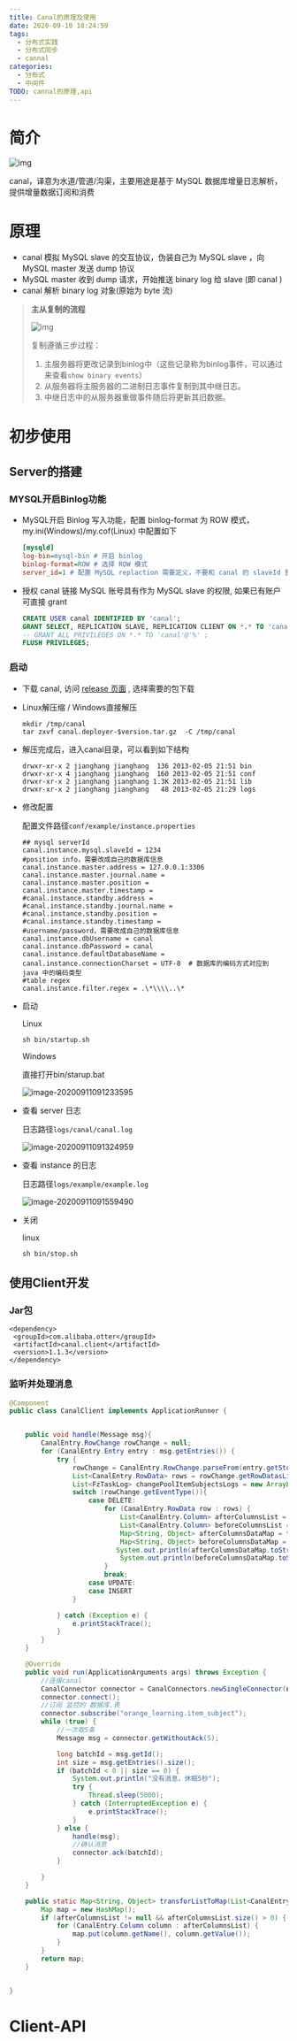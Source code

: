 ```yaml
---
title: Canal的原理及使用
date: 2020-09-10 18:24:59
tags:
  - 分布式实践
  - 分布式同步
  - cannal
categories:
  - 分布式
  - 中间件
TODO: cannal的原理,api
---
```


# 简介

![img](\Canal的原理及使用\架构.png)

canal，译意为水道/管道/沟渠，主要用途是基于 MySQL 数据库增量日志解析，提供增量数据订阅和消费



# 原理

- canal 模拟 MySQL slave 的交互协议，伪装自己为 MySQL slave ，向 MySQL master 发送 dump 协议
- MySQL master 收到 dump 请求，开始推送 binary log 给 slave (即 canal )
- canal 解析 binary log 对象(原始为 byte 流)

> **主从复制的流程**
>
> ![img](\Canal的原理及使用\原理.png)
>
> 复制遵循三步过程：
>
> 1. 主服务器将更改记录到binlog中（这些记录称为binlog事件，可以通过来查看`show binary events`）
> 2. 从服务器将主服务器的二进制日志事件复制到其中继日志。
> 3. 中继日志中的从服务器重做事件随后将更新其旧数据。

# 初步使用

## Server的搭建

### MYSQL开启Binlog功能

- MySQL开启 Binlog 写入功能，配置 binlog-format 为 ROW 模式，my.ini(Windows)/my.cof(Linux) 中配置如下

  ```ini
  [mysqld]
  log-bin=mysql-bin # 开启 binlog
  binlog-format=ROW # 选择 ROW 模式
  server_id=1 # 配置 MySQL replaction 需要定义，不要和 canal 的 slaveId 重复
  ```

- 授权 canal 链接 MySQL 账号具有作为 MySQL slave 的权限, 如果已有账户可直接 grant

  ```SQL
  CREATE USER canal IDENTIFIED BY 'canal';  
  GRANT SELECT, REPLICATION SLAVE, REPLICATION CLIENT ON *.* TO 'canal'@'%';
  -- GRANT ALL PRIVILEGES ON *.* TO 'canal'@'%' ;
  FLUSH PRIVILEGES;
  ```

### 启动

- 下载 canal, 访问 [release 页面](https://github.com/alibaba/canal/releases) , 选择需要的包下载

- Linux解压缩 / Windows直接解压

  ```
  mkdir /tmp/canal
  tar zxvf canal.deployer-$version.tar.gz  -C /tmp/canal
  ```

- 解压完成后，进入canal目录，可以看到如下结构

    ```
    drwxr-xr-x 2 jianghang jianghang  136 2013-02-05 21:51 bin
    drwxr-xr-x 4 jianghang jianghang  160 2013-02-05 21:51 conf
    drwxr-xr-x 2 jianghang jianghang 1.3K 2013-02-05 21:51 lib
    drwxr-xr-x 2 jianghang jianghang   48 2013-02-05 21:29 logs
    ```

- 修改配置

  配置文件路径`conf/example/instance.properties`

  ```
  ## mysql serverId
  canal.instance.mysql.slaveId = 1234
  #position info，需要改成自己的数据库信息
  canal.instance.master.address = 127.0.0.1:3306 
  canal.instance.master.journal.name = 
  canal.instance.master.position = 
  canal.instance.master.timestamp = 
  #canal.instance.standby.address = 
  #canal.instance.standby.journal.name =
  #canal.instance.standby.position = 
  #canal.instance.standby.timestamp = 
  #username/password，需要改成自己的数据库信息
  canal.instance.dbUsername = canal  
  canal.instance.dbPassword = canal
  canal.instance.defaultDatabaseName =
  canal.instance.connectionCharset = UTF-8  # 数据库的编码方式对应到 java 中的编码类型
  #table regex
  canal.instance.filter.regex = .\*\\\\..\*
  ```

- 启动

  Linux

  ```
  sh bin/startup.sh
  ```

  Windows

  直接打开bin/starup.bat

  ![image-20200911091233595](\Canal的原理及使用\canal服务器启动.png)

- 查看 server 日志

  日志路径`logs/canal/canal.log`
  
  ![image-20200911091324959](\Canal的原理及使用\canal服务器启动后日志.png)

- 查看 instance 的日志

  日志路径`logs/example/example.log`
  
  ![image-20200911091559490](\Canal的原理及使用\example日志.png)

- 关闭

  linux
  
  ```
  sh bin/stop.sh
  ```

## 使用Client开发

### Jar包

```text
<dependency>
 <groupId>com.alibaba.otter</groupId>
 <artifactId>canal.client</artifactId>
 <version>1.1.3</version>
</dependency>
```

### 监听并处理消息

```java
@Component
public class CanalClient implements ApplicationRunner {


    public void handle(Message msg){
        CanalEntry.RowChange rowChange = null;
        for (CanalEntry.Entry entry : msg.getEntries()) {
            try {
                rowChange = CanalEntry.RowChange.parseFrom(entry.getStoreValue());
                List<CanalEntry.RowData> rows = rowChange.getRowDatasList();
                List<FzTaskLog> changePoolItemSubjectsLogs = new ArrayList<>();
                switch (rowChange.getEventType()){
                    case DELETE:
                        for (CanalEntry.RowData row : rows) {
                            List<CanalEntry.Column> afterColumnsList = row.getAfterColumnsList();
                            List<CanalEntry.Column> beforeColumnsList = row.getBeforeColumnsList();
                            Map<String, Object> afterColumnsDataMap = transforListToMap(afterColumnsList);
                            Map<String, Object> beforeColumnsDataMap = transforListToMap(beforeColumnsList);
         				   System.out.println(afterColumnsDataMap.toString())
                            System.out.println(beforeColumnsDataMap.toString())  
                        }
                        break;
                	case UPDATE:
                	case INSERT
                }

            } catch (Exception e) {
                e.printStackTrace();
            }
        }
    }

    @Override
    public void run(ApplicationArguments args) throws Exception {
        //连接canal
        CanalConnector connector = CanalConnectors.newSingleConnector(new InetSocketAddress(AddressUtils.getHostIp(), 11111), "example", "", "");
        connector.connect();
        //订阅 监控的 数据库.表
        connector.subscribe("orange_learning.item_subject");
        while (true) {
            //一次取5条
            Message msg = connector.getWithoutAck(5);

            long batchId = msg.getId();
            int size = msg.getEntries().size();
            if (batchId < 0 || size == 0) {
                System.out.println("没有消息，休眠5秒");
                try {
                    Thread.sleep(5000);
                } catch (InterruptedException e) {
                    e.printStackTrace();
                }
            } else {
                handle(msg);
                //确认消息
                connector.ack(batchId);
            }

        }
    }

    public static Map<String, Object> transforListToMap(List<CanalEntry.Column> afterColumnsList) {
        Map map = new HashMap();
        if (afterColumnsList != null && afterColumnsList.size() > 0) {
            for (CanalEntry.Column column : afterColumnsList) {
                map.put(column.getName(), column.getValue());
            }
        }
        return map;
    }


}
```

# Client-API

